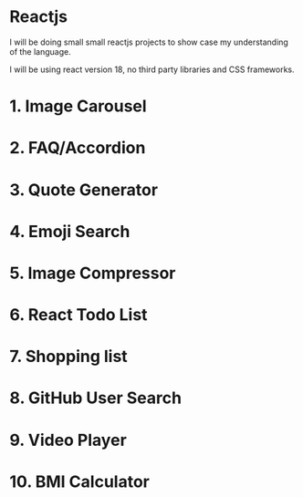 # Reactjs

I will be doing small small reactjs projects to show case my understanding of the language.

I will be using react version 18, no third party libraries and CSS frameworks.

# 1.  Image Carousel
# 2.  FAQ/Accordion
# 3.  Quote Generator
# 4.  Emoji Search
# 5.  Image Compressor
# 6.  React Todo List
# 7.  Shopping list
# 8.  GitHub User Search
# 9.  Video Player
# 10. BMI Calculator
